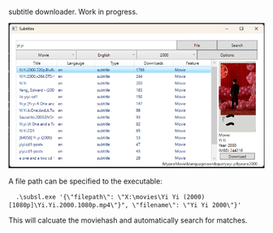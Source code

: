 ﻿subtitle downloader. Work in progress.

![screenshot](subsl/screenshot.png "screenshot")

A file path can be specified to the executable:

```
  .\subsl.exe '{\"filepath\": \"X:\movies\Yi Yi (2000) [1080p]\Yi.Yi.2000.1080p.mp4\"}", \"filename\": \"Yi Yi 2000\"}'
```

This will calcuate the moviehash and automatically search for matches. 
